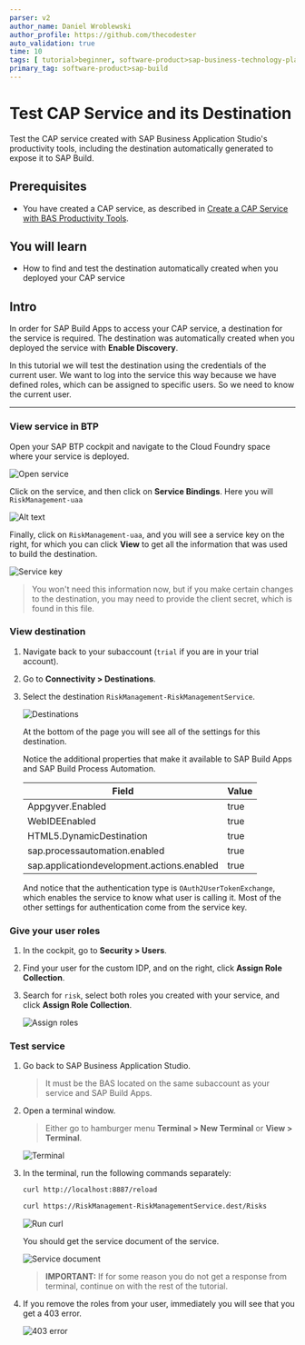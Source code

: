 ```yaml
---
parser: v2
author_name: Daniel Wroblewski
author_profile: https://github.com/thecodester
auto_validation: true
time: 10
tags: [ tutorial>beginner, software-product>sap-business-technology-platform,software-product>sap-build, software-product>sap-build-apps--enterprise-edition, software-product-function>sap-cloud-application-programming-model, software-product>sap-business-application-studio ]
primary_tag: software-product>sap-build 
---
```

 

# Test CAP Service and its Destination
<!-- description --> Test the CAP service created with SAP Business Application Studio's productivity tools, including the destination automatically generated to expose it to SAP Build.

 
## Prerequisites
- You have created a CAP service, as described in [Create a CAP Service with BAS Productivity Tools](build-apps-cap-service).


## You will learn
- How to find and test the destination automatically created when you deployed your CAP service


## Intro
In order for SAP Build Apps to access your CAP service, a destination for the service is required. The destination was automatically created when you deployed the service with **Enable Discovery**.

In this tutorial we will test the destination using the credentials of the current user. We want to log into the service this way because we have defined roles, which can be assigned to specific users. So we need to know the current user.


---

### View service in BTP
Open your SAP BTP cockpit and navigate to the Cloud Foundry space where your service is deployed.

![Open service](1-check-service.jpg)

Click on the service, and then click on **Service Bindings**. Here you will `RiskManagement-uaa`

![Alt text](1-check-service2.jpg)

Finally, click on `RiskManagement-uaa`, and you will see a service key on the right, for which you can click **View** to get all the information that was used to build the destination.

![Service key](1-check-service3.jpg)

>You won't need this information now, but if you make certain changes to the destination, you may need to provide the client secret, which is found in this file.




### View destination
1. Navigate back to your subaccount (`trial` if you are in your trial account).

2. Go to **Connectivity > Destinations**.

3. Select the destination `RiskManagement-RiskManagementService`.

    ![Destinations](2-dest.jpg)

    At the bottom of the page you will see all of the settings for this destination.


    Notice the additional properties that make it available to SAP Build Apps and SAP Build Process Automation.

    | Field    | Value | 
    | -------- | ------- |
    | Appgyver.Enabled  | true    |
    | WebIDEEnabled  | true     |
    | HTML5.DynamicDestination  | true    |
    | sap.processautomation.enabled  | true    |
    | sap.applicationdevelopment.actions.enabled  | true    |

    And notice that the authentication type is `OAuth2UserTokenExchange`, which enables the service to know what user is calling it. Most of the other settings for authentication come from the service key.


### Give your user roles
1. In the cockpit, go to **Security > Users**.

2. Find your user for the custom IDP, and on the right, click **Assign Role Collection**.

3. Search for `risk`, select both roles you created with your service, and click **Assign Role Collection**.

    ![Assign roles](3-roles.jpg)



### Test service

1. Go back to SAP Business Application Studio.

    >It must be the BAS located on the same subaccount as your service and SAP Build Apps.

2. Open a terminal window.

    >Either go to hamburger menu **Terminal > New Terminal** or **View > Terminal**.

    ![Terminal](4-test.jpg)

3. In the terminal, run the following commands separately:

    ```Bash
    curl http://localhost:8887/reload
    ```

    ```Bash
    curl https://RiskManagement-RiskManagementService.dest/Risks
    ```

    ![Run curl](4-test2.jpg)

    You should get the service document of the service.

    ![Service document](4-test3.jpg)

    >**IMPORTANT:** If for some reason you do not get a response from terminal, continue on with the rest of the tutorial. 

4. If you remove the roles from your user, immediately you will see that you get a 403 error.

    ![403 error](4-test4.jpg)